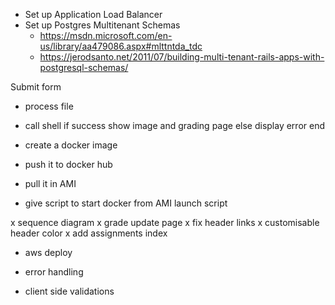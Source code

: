 - Set up Application Load Balancer
- Set up Postgres Multitenant Schemas
  - https://msdn.microsoft.com/en-us/library/aa479086.aspx#mlttntda_tdc
  - https://jerodsanto.net/2011/07/building-multi-tenant-rails-apps-with-postgresql-schemas/


Submit form
- process file
- call shell
if success 
show image and grading page
else
display error
end

- create a docker image
- push it to docker hub
- pull it in AMI
- give script to start docker from AMI launch script
  
x sequence diagram
x grade update page
x fix header links
x customisable header color
x add assignments index
- aws deploy

- error handling
- client side validations



